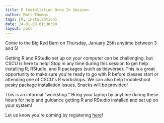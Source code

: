 ```yaml
---
title: R Installation Drop In Session
author: Matt Thomas
tags: [R, installation]
date: 24-01-08 01:30:00
layout: post
--- 
```


Come to the Big Red Barn on Thursday, January 25th anytime between 3 and 5!

Getting R and RStudio set up on your computer can be challenging, but CSCU is here to help! Stop in any time during this session to get help installing R, RStudio, and R packages (such as tidyverse). This is a great opportunity to make sure you're ready to go with R before classes start or attending one of CSCU's R workshops. We can also help troubleshoot pesky package installation issues. Snacks will be provided!

This is an informal "workshop." Bring your laptop by anytime during these hours for help and guidance getting R and RStudio installed and set up on your system!

Let us know you're coming by registering [here](https://cscu.cornell.edu/workshop/r-drop-in-installation-session/)!
